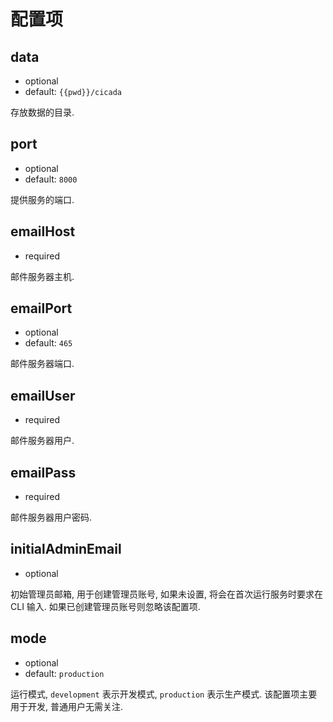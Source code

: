 # 配置项

## data

- optional
- default: `{{pwd}}/cicada`

存放数据的目录.

## port

- optional
- default: `8000`

提供服务的端口.

## emailHost

- required

邮件服务器主机.

## emailPort

- optional
- default: `465`

邮件服务器端口.

## emailUser

- required

邮件服务器用户.

## emailPass

- required

邮件服务器用户密码.

## initialAdminEmail

- optional

初始管理员邮箱, 用于创建管理员账号, 如果未设置, 将会在首次运行服务时要求在 CLI 输入.
如果已创建管理员账号则忽略该配置项.

## mode

- optional
- default: `production`

运行模式, `development` 表示开发模式, `production` 表示生产模式.
该配置项主要用于开发, 普通用户无需关注.
